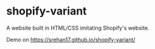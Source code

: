 # shopify-variant

A website built in HTML/CSS imitating Shopify's website.

Demo on https://srehan17.github.io/shopify-variant/
